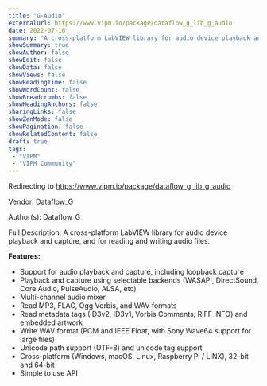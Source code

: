 ```yaml
---
title: "G-Audio"
externalUrl: https://www.vipm.io/package/dataflow_g_lib_g_audio
date: 2022-07-16
summary: "A cross-platform LabVIEW library for audio device playback and capture, and for reading and writing audio files."
showSummary: true
showAuthor: false
showEdit: false
showData: false
showViews: false
showReadingTime: false
showWordCount: false
showBreadcrumbs: false
showHeadingAnchors: false
sharingLinks: false
showZenMode: false
showPagination: false
showRelatedContent: false
draft: true
tags:
 - "VIPM"
 - "VIPM Community"
---
```


Redirecting to https://www.vipm.io/package/dataflow_g_lib_g_audio

Vendor: Dataflow_G

Author(s): Dataflow_G
 
Full Description:
A cross-platform LabVIEW library for audio device playback and capture, and for reading and writing audio files.

**Features:**
* Support for audio playback and capture, including loopback capture
* Playback and capture using selectable backends (WASAPI, DirectSound, Core Audio, PulseAudio, ALSA, etc)
* Multi-channel audio mixer
* Read MP3, FLAC, Ogg Vorbis, and WAV formats
* Read metadata tags (ID3v2, ID3v1, Vorbis Comments, RIFF INFO) and embedded artwork
* Write WAV format (PCM and IEEE Float, with Sony Wave64 support for large files)
* Unicode path support (UTF-8) and unicode tag support
* Cross-platform (Windows, macOS, Linux, Raspberry Pi / LINX), 32-bit and 64-bit
* Simple to use API
